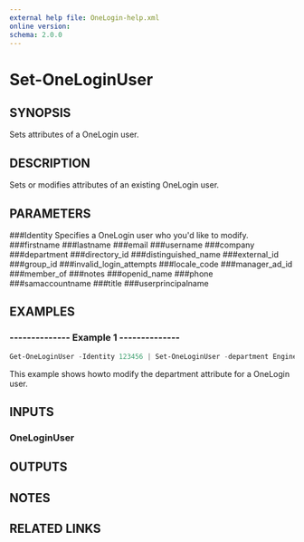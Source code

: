 ```yaml
---
external help file: OneLogin-help.xml
online version: 
schema: 2.0.0
---
```


# Set-OneLoginUser

## SYNOPSIS
Sets attributes of a OneLogin user.

## DESCRIPTION
Sets or modifies attributes of an existing OneLogin user.

## PARAMETERS
###Identity
Specifies a OneLogin user who you'd like to modify.
###firstname
###lastname
###email
###username
###company
###department
###directory_id
###distinguished_name
###external_id
###group_id
###invalid_login_attempts
###locale_code
###manager_ad_id
###member_of
###notes
###openid_name
###phone
###samaccountname
###title
###userprincipalname

## EXAMPLES
### --------------  Example 1  --------------

```powershell
Get-OneLoginUser -Identity 123456 | Set-OneLoginUser -department Engineering
```

This example shows howto modify the department attribute for a OneLogin user.

## INPUTS
### OneLoginUser

## OUTPUTS

## NOTES

## RELATED LINKS
